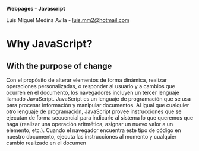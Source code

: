 **Webpages - Javascript**

Luis Miguel Medina Avila - luis.mm2@hotmail.com

# Why JavaScript?

With the purpose of change
--------------------------

Con el propósito de alterar elementos de forma
dinámica, realizar operaciones personalizadas, o responder al usuario y a cambios que ocurren
en el documento, los navegadores incluyen un tercer lenguaje llamado JavaScript.
JavaScript es un lenguaje de programación que se usa para procesar información y manipular
documentos. Al igual que cualquier otro lenguaje de programación, JavaScript provee
instrucciones que se ejecutan de forma secuencial para indicarle al sistema lo que queremos que
haga (realizar una operación aritmética, asignar un nuevo valor a un elemento, etc.). Cuando el
navegador encuentra este tipo de código en nuestro documento, ejecuta las instrucciones al
momento y cualquier cambio realizado en el documen